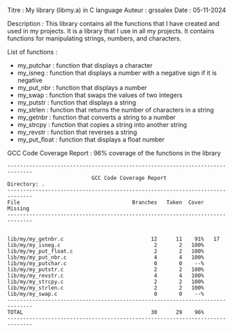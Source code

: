 

Titre : My library (libmy.a) in C language
Auteur : grssalex
Date : 05-11-2024

Description : This library contains all the functions that I have created and used in my projects.
It is a library that I use in all my projects. It contains functions for manipulating strings, numbers, and characters.

List of functions :
- my_putchar : function that displays a character
- my_isneg : function that displays a number with a negative sign if it is negative
- my_put_nbr : function that displays a number
- my_swap : function that swaps the values of two integers
- my_putstr : function that displays a string
- my_strlen : function that returns the number of characters in a string
- my_getnbr : function that converts a string to a number
- my_strcpy : function that copies a string into another string
- my_revstr : function that reverses a string
- my_put_float : function that displays a float number

GCC Code Coverage Report : 96% coverage of the functions in the library
```
------------------------------------------------------------------------------
                           GCC Code Coverage Report
Directory: .
------------------------------------------------------------------------------
File                                    Branches   Taken  Cover   Missing
------------------------------------------------------------------------------


lib/my/my_getnbr.c                            12      11    91%   17
lib/my/my_isneg.c                              2       2   100%
lib/my/my_put_float.c                          2       2   100%
lib/my/my_put_nbr.c                            4       4   100%
lib/my/my_putchar.c                            0       0    --%
lib/my/my_putstr.c                             2       2   100%
lib/my/my_revstr.c                             4       4   100%
lib/my/my_strcpy.c                             2       2   100%
lib/my/my_strlen.c                             2       2   100%
lib/my/my_swap.c                               0       0    --%
------------------------------------------------------------------------------
TOTAL                                         30      29    96%
------------------------------------------------------------------------------
```